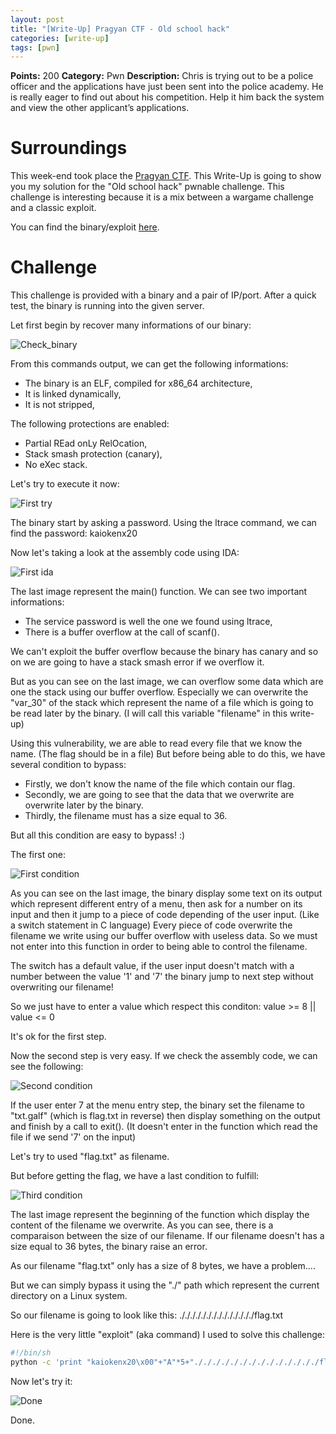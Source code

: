 ```yaml
---
layout: post
title: "[Write-Up] Pragyan CTF - Old school hack"
categories: [write-up]
tags: [pwn]
---
```

**Points:** 200 **Category:** Pwn **Description:**  Chris is trying out to be a police officer and the applications have just been sent into the police academy. He is really eager to find out about his competition. Help it him back the system and view the other applicant’s applications.

# Surroundings
This week-end took place the [Pragyan CTF](https://www.pragyan.org/18/home/). This Write-Up is going to show you my solution for the "Old school hack" pwnable challenge. This challenge is interesting because it is a mix between a wargame challenge and a classic exploit.

You can find the binary/exploit [here](https://github.com/meffre-q/ctf/tree/master/pragyan/pwn).

# Challenge
This challenge is provided with a binary and a pair of IP/port. After a quick test, the binary is running into the given server.

Let first begin by recover many informations of our binary:

![Check_binary](/assets/media/pragyan_infos.png)

From this commands output, we can get the following informations:
- The binary is an ELF, compiled for x86_64 architecture,
- It is linked dynamically,
- It is not stripped,

The following protections are enabled:
- Partial REad onLy RelOcation,
- Stack smash protection (canary),
- No eXec stack.

Let's try to execute it now:

![First try](/assets/media/pragyan_first_try.png)

The binary start by asking a password. Using the ltrace command, we can find the password: kaiokenx20

Now let's taking a look at the assembly code using IDA:

![First ida](/assets/media/pragyan_first_ida.png)

The last image represent the main() function. We can see two important informations:
- The service password is well the one we found using ltrace,
- There is a buffer overflow at the call of scanf().

We can't exploit the buffer overflow because the binary has canary and so on we are going to have a stack smash error if we overflow it.

But as you can see on the last image, we can overflow some data which are one the stack using our buffer overflow. Especially we can overwrite the "var_30" of the stack which represent the name of a file which is going to be read later by the binary. (I will call this variable "filename" in this write-up)

Using this vulnerability, we are able to read every file that we know the name. (The flag should be in a file) But before being able to do this, we have several condition to bypass:

- Firstly, we don't know the name of the file which contain our flag.
- Secondly, we are going to see that the data that we overwrite are overwrite later by the binary.
- Thirdly, the filename must has a size equal to 36.

But all this condition are easy to bypass! :)

The first one:

![First condition](/assets/media/pragyan_first_condition.png)

As you can see on the last image, the binary display some text on its output which represent different entry of a menu, then ask for a number on its input and then it jump to a piece of code depending of the user input. (Like a switch statement in C language) Every piece of code overwrite the filename we write using our buffer overflow with useless data. So we must not enter into this function in order to being able to control the filename.

The switch has a default value, if the user input doesn't match with a number between the value '1' and '7' the binary jump to next step without overwriting our filename!

So we just have to enter a value which respect this conditon: value >= 8 || value <= 0

It's ok for the first step.

Now the second step is very easy. If we check the assembly code, we can see the following:

![Second condition](/assets/media/pragyan_second_condition.png)

If the user enter 7 at the menu entry step, the binary set the filename to "txt.galf" (which is flag.txt in reverse) then display something on the output and finish by a call to exit(). (It doesn't enter in the function which read the file if we send '7' on the input)

Let's try to used "flag.txt" as filename.

But before getting the flag, we have a last condition to fulfill:

![Third condition](/assets/media/pragyan_third_condition.png)

The last image represent the beginning of the function which display the content of the filename we overwrite. As you can see, there is a comparaison between the size of our filename. If our filename doesn't has a size equal to 36 bytes, the binary raise an error.

As our filename "flag.txt" only has a size of 8 bytes, we have a problem....

But we can simply bypass it using the "./" path which represent the current directory on a Linux system.

So our filename is going to look like this: ././././././././././././././flag.txt

Here is the very little "exploit" (aka command) I used to solve this challenge:
```bash
#!/bin/sh
python -c 'print "kaiokenx20\x00"+"A"*5+"././././././././././././././flag.txt\x00\n"+"123"'|nc 128.199.224.175 13000
```

Now let's try it:

![Done](/assets/media/pragyan_flag.png)

Done.

